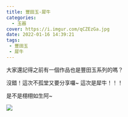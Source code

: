 ```yaml
---
title: 豐田玉-犀牛
categories:
  - 玉器
cover: https://i.imgur.com/qCZEzGa.jpg
date: 2022-01-16 14:39:21
tags:
 - 豐田玉
 - 犀牛
---
```

大家還記得之前有一個作品也是豐田玉系列的嗎？

沒錯！這次不孤堂又要分享囉~ 這次是犀牛！！！

是不是栩栩如生阿~

![](https://i.imgur.com/qCZEzGa.jpg)
